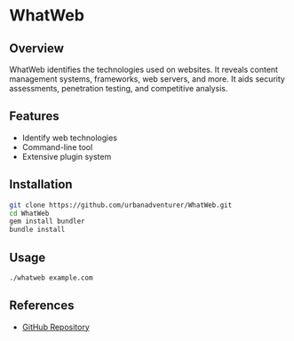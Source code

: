 # WhatWeb

## Overview
WhatWeb identifies the technologies used on websites. It reveals content management systems, frameworks, web servers, and more. It aids security assessments, penetration testing, and competitive analysis.

## Features
- Identify web technologies
- Command-line tool
- Extensive plugin system

## Installation
```sh
git clone https://github.com/urbanadventurer/WhatWeb.git
cd WhatWeb
gem install bundler
bundle install
```

## Usage

```sh
./whatweb example.com
```
## References

- [GitHub Repository](https://github.com/urbanadventurer/WhatWeb)